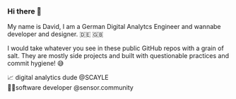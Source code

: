 ### Hi there 👋

My name is David, I am a German Digital Analytcs Engineer and wannabe developer and designer. 🇩🇪 🇬🇧

I would take whatever you see in these public GitHub repos with a grain of salt. They are mostly side projects and built with questionable practices and commit hygiene! 😅

📈 digital analytics dude @SCAYLE  
👨‍💻software developer @sensor.community   


<!--
**ohheyitsdave/ohheyitsdave** is a ✨ _special_ ✨ repository because its `README.md` (this file) appears on your GitHub profile.

Here are some ideas to get you started:

- 🔭 I’m currently working on ...
- 🌱 I’m currently learning ...
- 👯 I’m looking to collaborate on ...
- 🤔 I’m looking for help with ...
- 💬 Ask me about ...
- 📫 How to reach me: ...
- 😄 Pronouns: ...
- ⚡ Fun fact: ...
-->
